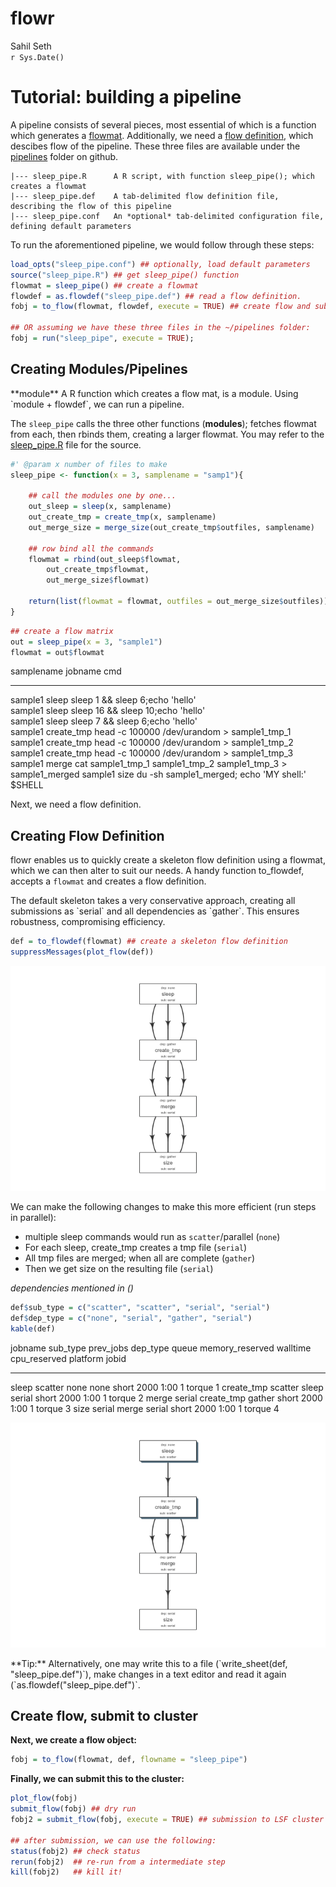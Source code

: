 # flowr
Sahil Seth  
`r Sys.Date()`  



# Tutorial: building a pipeline





A pipeline consists of several pieces, most essential of which is a function which generates a [flowmat](http://docs.flowr.space/docs.html#flow_mat).
Additionally, we need a [flow definition](http://docs.flowr.space/docs.html#flow_definition), which descibes flow of the pipeline. 
These three files are available under the [pipelines](https://github.com/sahilseth/flowr/tree/master/inst/pipelines) folder on github.

```
|--- sleep_pipe.R      A R script, with function sleep_pipe(); which creates a flowmat
|--- sleep_pipe.def    A tab-delimited flow definition file, describing the flow of this pipeline
|--- sleep_pipe.conf   An *optional* tab-delimited configuration file, defining default parameters
```



To run the aforementioned pipeline, we would follow through these steps:


```r
load_opts("sleep_pipe.conf") ## optionally, load default parameters
source("sleep_pipe.R") ## get sleep_pipe() function
flowmat = sleep_pipe() ## create a flowmat
flowdef = as.flowdef("sleep_pipe.def") ## read a flow definition.
fobj = to_flow(flowmat, flowdef, execute = TRUE) ## create flow and submit to cluster

## OR assuming we have these three files in the ~/pipelines folder:
fobj = run("sleep_pipe", execute = TRUE); 
```




## Creating Modules/Pipelines


<div class="alert alert-info" role="alert">
**module** A R function which creates a flow mat, is a module. Using `module + flowdef`, we can run a pipeline.
</div>


The `sleep_pipe` calls the three other functions (**modules**); fetches flowmat from each, then rbinds them,
creating a larger flowmat. You may refer to the [sleep_pipe.R](https://github.com/sahilseth/flowr/blob/master/inst/pipelines/sleep_pipe.R)
file for the source.




```r
#' @param x number of files to make
sleep_pipe <- function(x = 3, samplename = "samp1"){

	## call the modules one by one...
	out_sleep = sleep(x, samplename)
	out_create_tmp = create_tmp(x, samplename)
	out_merge_size = merge_size(out_create_tmp$outfiles, samplename)

	## row bind all the commands
	flowmat = rbind(out_sleep$flowmat,
		out_create_tmp$flowmat,
		out_merge_size$flowmat)

	return(list(flowmat = flowmat, outfiles = out_merge_size$outfiles))
}
```



```r
## create a flow matrix
out = sleep_pipe(x = 3, "sample1")
flowmat = out$flowmat
```


samplename   jobname      cmd                                                            
-----------  -----------  ---------------------------------------------------------------
sample1      sleep        sleep 1 && sleep 6;echo 'hello'                                
sample1      sleep        sleep 16 && sleep 10;echo 'hello'                              
sample1      sleep        sleep 7 && sleep 6;echo 'hello'                                
sample1      create_tmp   head -c 100000 /dev/urandom > sample1_tmp_1                    
sample1      create_tmp   head -c 100000 /dev/urandom > sample1_tmp_2                    
sample1      create_tmp   head -c 100000 /dev/urandom > sample1_tmp_3                    
sample1      merge        cat sample1_tmp_1 sample1_tmp_2 sample1_tmp_3 > sample1_merged 
sample1      size         du -sh sample1_merged; echo 'MY shell:' $SHELL                 


Next, we need a flow definition.

## Creating Flow Definition

flowr enables us to quickly create a skeleton flow definition using a flowmat, which we can then alter to suit our needs. A handy function
to_flowdef, accepts a `flowmat` and creates a flow definition. 

<div class="alert alert-info" role="alert">
The default skeleton takes a very conservative approach, creating all submissions as `serial` and all dependencies as `gather`. This ensures robustness, compromising efficiency. 
</div>


```r
def = to_flowdef(flowmat) ## create a skeleton flow definition
suppressMessages(plot_flow(def))
```

![](flowr_tutorial_files/figure-html/plot_skeleton_def-1.png) 

We can make the following changes to make this more efficient (run steps in parallel):


- multiple sleep commands would run as `scatter`/parallel (`none`)
- For each sleep, create_tmp creates a tmp file (`serial`)
- All tmp files are merged; when all are complete (`gather`)
- Then we get size on the resulting file (`serial`)

*dependencies mentioned in ()*



```r
def$sub_type = c("scatter", "scatter", "serial", "serial")
def$dep_type = c("none", "serial", "gather", "serial")
kable(def)
```



jobname      sub_type   prev_jobs    dep_type   queue   memory_reserved   walltime    cpu_reserved  platform    jobid
-----------  ---------  -----------  ---------  ------  ----------------  ---------  -------------  ---------  ------
sleep        scatter    none         none       short   2000              1:00                   1  torque          1
create_tmp   scatter    sleep        serial     short   2000              1:00                   1  torque          2
merge        serial     create_tmp   gather     short   2000              1:00                   1  torque          3
size         serial     merge        serial     short   2000              1:00                   1  torque          4

![](flowr_tutorial_files/figure-html/plot_tweaked_def-1.png) 


<div class="alert alert-info" role="alert">
**Tip:** Alternatively, one may write this to a file 
(`write_sheet(def, "sleep_pipe.def")`), make changes in a text editor and read it again (`as.flowdef("sleep_pipe.def")`.
</div>

## Create flow, submit to cluster

**Next, we create a flow object:**


```r
fobj = to_flow(flowmat, def, flowname = "sleep_pipe")
```

**Finally, we can submit this to the cluster:**

```r
plot_flow(fobj)
submit_flow(fobj) ## dry run
fobj2 = submit_flow(fobj, execute = TRUE) ## submission to LSF cluster

## after submission, we can use the following:
status(fobj2) ## check status
rerun(fobj2)  ## re-run from a intermediate step
kill(fobj2)   ## kill it!
```


<!----


We then define another function `sleep_pipe` which calls the above defined **modules**; fetches flowmat from each, 
creating a larger flowmat. This time we will define a flowdef for the `sleep_pipe` function, elevating its status from
module to a pipeline.


This time we will define a flowdef for the `sleep_pipe` function, elevating its status from
module to a pipeline.




Here are a few examples of modules, three functions `sleep`, `create_tmp` and `merge_size` each returning a flowmat.

We believe pipeline and modules may be interchangeble, in the sense that a *smaller* pipeline may be 
included as part of a larger pipeline.
In flowr a module OR pipeline always returns a flowmat.
The only difference being, a pipeline also has a correspomding flow definition file. 


<div class="alert alert-info" role="alert">
As such, creating a flow definition for a module enables flowr
to run it, hence a module **elevates**, becoming a pipeline.
This lets the user mix and match several modules/pipelines to create a customized larger pipeline(s).
</div>
-->

